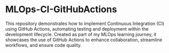 # MLOps-CI-GitHubActions
This repository demonstrates how to implement Continuous Integration (CI) using GitHub Actions, automating testing and deployment within the development lifecycle. Created as part of my MLOps learning journey, it showcases the use of GitHub Actions to enhance collaboration, streamline workflows, and ensure code quality.
